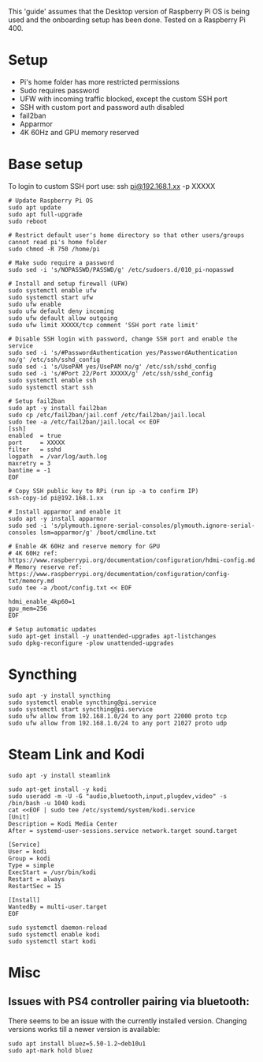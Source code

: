 This 'guide' assumes that the Desktop version of Raspberry Pi OS is being used and the onboarding setup has been done.
Tested on a Raspberry Pi 400.

# Setup
- Pi's home folder has more restricted permissions
- Sudo requires password
- UFW with incoming traffic blocked, except the custom SSH port
- SSH with custom port and password auth disabled
- fail2ban
- Apparmor
- 4K 60Hz and GPU memory reserved

# Base setup
To login to custom SSH port use: ssh pi@192.168.1.xx -p XXXXX

```
# Update Raspberry Pi OS
sudo apt update
sudo apt full-upgrade
sudo reboot

# Restrict default user's home directory so that other users/groups cannot read pi's home folder
sudo chmod -R 750 /home/pi

# Make sudo require a password
sudo sed -i 's/NOPASSWD/PASSWD/g' /etc/sudoers.d/010_pi-nopasswd

# Install and setup firewall (UFW)
sudo systemctl enable ufw
sudo systemctl start ufw
sudo ufw enable
sudo ufw default deny incoming
sudo ufw default allow outgoing
sudo ufw limit XXXXX/tcp comment 'SSH port rate limit'

# Disable SSH login with password, change SSH port and enable the service
sudo sed -i 's/#PasswordAuthentication yes/PasswordAuthentication no/g' /etc/ssh/sshd_config
sudo sed -i 's/UsePAM yes/UsePAM no/g' /etc/ssh/sshd_config
sudo sed -i 's/#Port 22/Port XXXXX/g' /etc/ssh/sshd_config
sudo systemctl enable ssh
sudo systemctl start ssh

# Setup fail2ban
sudo apt -y install fail2ban
sudo cp /etc/fail2ban/jail.conf /etc/fail2ban/jail.local
sudo tee -a /etc/fail2ban/jail.local << EOF
[ssh]
enabled  = true
port     = XXXXX
filter   = sshd
logpath  = /var/log/auth.log
maxretry = 3
bantime = -1
EOF

# Copy SSH public key to RPi (run ip -a to confirm IP)
ssh-copy-id pi@192.168.1.xx

# Install apparmor and enable it
sudo apt -y install apparmor
sudo sed -i 's/plymouth.ignore-serial-consoles/plymouth.ignore-serial-consoles lsm=apparmor/g' /boot/cmdline.txt

# Enable 4K 60Hz and reserve memory for GPU
# 4K 60Hz ref: https://www.raspberrypi.org/documentation/configuration/hdmi-config.md
# Memory reserve ref: https://www.raspberrypi.org/documentation/configuration/config-txt/memory.md
sudo tee -a /boot/config.txt << EOF

hdmi_enable_4kp60=1
gpu_mem=256
EOF

# Setup automatic updates
sudo apt-get install -y unattended-upgrades apt-listchanges
sudo dpkg-reconfigure -plow unattended-upgrades
```

# Syncthing
```
sudo apt -y install syncthing
sudo systemctl enable syncthing@pi.service
sudo systemctl start syncthing@pi.service
sudo ufw allow from 192.168.1.0/24 to any port 22000 proto tcp
sudo ufw allow from 192.168.1.0/24 to any port 21027 proto udp
```


# Steam Link and Kodi
```
sudo apt -y install steamlink

sudo apt-get install -y kodi
sudo useradd -m -U -G "audio,bluetooth,input,plugdev,video" -s /bin/bash -u 1040 kodi
cat <<EOF | sudo tee /etc/systemd/system/kodi.service
[Unit]
Description = Kodi Media Center
After = systemd-user-sessions.service network.target sound.target

[Service]
User = kodi
Group = kodi
Type = simple
ExecStart = /usr/bin/kodi
Restart = always
RestartSec = 15

[Install]
WantedBy = multi-user.target
EOF

sudo systemctl daemon-reload
sudo systemctl enable kodi
sudo systemctl start kodi
```

# Misc
## Issues with PS4 controller pairing via bluetooth:
There seems to be an issue with the currently installed version. Changing versions works till a newer version is available:
```
sudo apt install bluez=5.50-1.2~deb10u1
sudo apt-mark hold bluez
```

